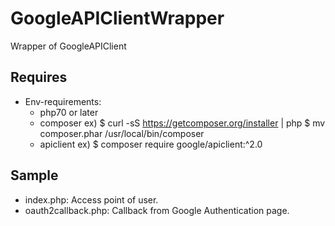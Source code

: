 # GoogleAPIClientWrapper
Wrapper of GoogleAPIClient

## Requires
- Env-requirements:
   - php70 or later
   - composer
       ex) $ curl -sS https://getcomposer.org/installer | php
           $ mv composer.phar /usr/local/bin/composer
   - apiclient
       ex) $ composer require google/apiclient:^2.0

## Sample
- index.php: Access point of user.
- oauth2callback.php: Callback from Google Authentication page.
